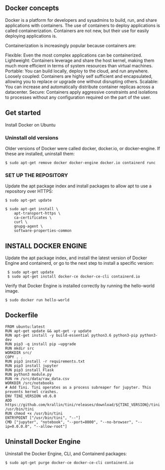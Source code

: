 ## Docker concepts
Docker is a platform for developers and sysadmins to build, run, and share applications with containers. The use of containers to deploy applications is called containerization. Containers are not new, but their use for easily deploying applications is.

Containerization is increasingly popular because containers are:

Flexible: Even the most complex applications can be containerized.
Lightweight: Containers leverage and share the host kernel, making them much more efficient in terms of system resources than virtual machines.
Portable: You can build locally, deploy to the cloud, and run anywhere.
Loosely coupled: Containers are highly self sufficient and encapsulated, allowing you to replace or upgrade one without disrupting others.
Scalable: You can increase and automatically distribute container replicas across a datacenter.
Secure: Containers apply aggressive constraints and isolations to processes without any configuration required on the part of the user.

## Get started
Install Docker on Ubuntu

### Uninstall old versions
Older versions of Docker were called docker, docker.io, or docker-engine. If these are installed, uninstall them:
```
$ sudo apt-get remove docker docker-engine docker.io containerd runc
```

### SET UP THE REPOSITORY
Update the apt package index and install packages to allow apt to use a repository over HTTPS:
```
$ sudo apt-get update

$ sudo apt-get install \
    apt-transport-https \
    ca-certificates \
    curl \
    gnupg-agent \
    software-properties-common
```
## INSTALL DOCKER ENGINE
Update the apt package index, and install the latest version of Docker Engine and containerd, or go to the next step to install a specific version:
```
 $ sudo apt-get update
 $ sudo apt-get install docker-ce docker-ce-cli containerd.io
 ```
Verify that Docker Engine is installed correctly by running the hello-world image.
```
$ sudo docker run hello-world
````
## Dockerfile
```
FROM ubuntu:latest
RUN apt-get update && apt-get -y update
RUN apt-get install -y build-essential python3.6 python3-pip python3-dev
RUN pip3 -q install pip –upgrade
RUN mkdir src
WORKDIR src/
COPY . .
RUN pip3 install -r requirements.txt
RUN pip3 install jupyter
RUN pip3 install Flask
RUN python3 module.py
RUN rm /src/data/raw_data.csv
WORKDIR /src/notebooks
# Add Tini. Tini operates as a process subreaper for jupyter. This prevents kernel crashes.
ENV TINI_VERSION v0.6.0
ADD https://github.com/krallin/tini/releases/download/${TINI_VERSION}/tini /usr/bin/tini
RUN chmod +x /usr/bin/tini
ENTRYPOINT ["/usr/bin/tini", "--"]
CMD ["jupyter", "notebook", "--port=8000", "--no-browser", "--ip=0.0.0.0", "--allow-root"]
```

## Uninstall Docker Engine
Uninstall the Docker Engine, CLI, and Containerd packages:
```
$ sudo apt-get purge docker-ce docker-ce-cli containerd.io
```
